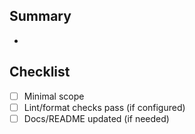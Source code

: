## Summary
-

## Checklist
- [ ] Minimal scope
- [ ] Lint/format checks pass (if configured)
- [ ] Docs/README updated (if needed)
